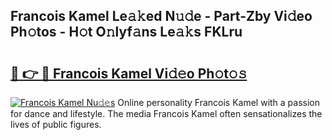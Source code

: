 ## Francois Kamel Le𝚊𝚔ed N𝚞𝚍e - Part-Zby Vi𝚍eo Ph𝚘tos - H𝚘t O𝚗lyf𝚊ns Le𝚊𝚔s FKLru

# <h2><a href="http://hf3bz7o.feru.top/?c=Francois+Kamel">🔗 👉 🔴 Francois Kamel Vi𝚍𝚎o Ph𝚘t𝚘𝚜</a></h2>

[![Francois Kamel Nu𝚍𝚎s](https://i.imgur.com/0TWrTi3.gif)](http://hf3bz7o.feru.top/?c=Francois+Kamel)
Online personality Francois Kamel with a passion for dance and lifestyle. The media Francois Kamel often sensationalizes the lives of public figures. 
